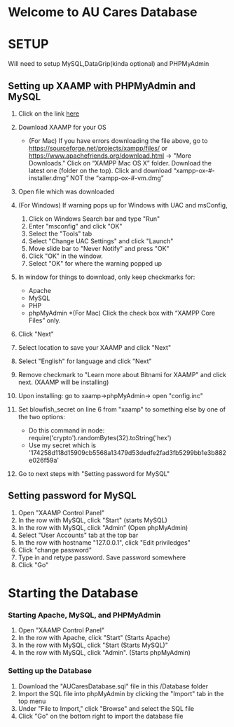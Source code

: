# Welcome to AU Cares Database

# SETUP
Will need to setup MySQL,DataGrip(kinda optional) and PHPMyAdmin

## Setting up XAAMP with PHPMyAdmin and MySQL

1. Click on the link [here](https://www.apachefriends.org/index.html)
1. Download XAAMP for your OS 
    * (For Mac) If you have errors downloading the file above, go to https://sourceforge.net/projects/xampp/files/ or https://www.apachefriends.org/download.html          -> "More Downloads." Click on “XAMPP Mac OS X” folder. Download the latest one (folder on the top). Click and download “xampp-ox-#-installer.dmg” NOT the            “xampp-ox-#-vm.dmg”
1. Open file which was downloaded
1. (For Windows) If warning pops up for Windows with UAC and msConfig,
    1. Click on Windows Search bar and type "Run"
    1. Enter "msconfig" and click "OK"
    1. Select the "Tools" tab
    1. Select "Change UAC Settings" and click "Launch"
    1. Move slide bar to "Never Notify" and press "OK"
    1. Click "OK" in the window.
    1. Select "OK" for where the warning popped up
    
1. In window for things to download, only keep checkmarks for:
    * Apache
    * MySQL
    * PHP
    * phpMyAdmin
        *(For Mac) Click the check box with “XAMPP Core Files” only. 
1. Click "Next"
1. Select location to save your XAAMP and click "Next"
1. Select "English" for language and click "Next"
1. Remove checkmark to "Learn more about Bitnami for XAAMP" and click next. (XAAMP will be installing)
1. Upon installing: go to xaamp->phpMyAdmin-> open "config.inc"
1. Set blowfish_secret on line 6 from "xaamp" to something else by one of the two options:
    * Do this command in node: require('crypto').randomBytes(32).toString('hex')
    * Use my secret which is '174258d118d15909cb5568a13479d53dedfe2fad3fb5299bb1e3b882e026f59a'

1. Go to next steps with "Setting password for MySQL"


## Setting password for MySQL

1. Open "XAAMP Control Panel"
1. In the row with MySQL, click "Start" (starts MySQL)
1. In the row with MySQL, click "Admin" (Open phpMyAdmin)
1. Select "User Accounts" tab at the top bar
1. In the row with hostname "127.0.0.1", click "Edit priviledges"
1. Click "change password"
1. Type in and retype password. Save password somewhere
1. Click "Go"

# Starting the Database

### Starting Apache, MySQL, and PHPMyAdmin
1. Open "XAAMP Control Panel"
1. In the row with Apache, click "Start" (Starts Apache)
1. In the row with MySQL, click "Start (Starts MySQL)"
1. In the row with MySQL, click "Admin". (Starts phpMyAdmin)

### Setting up the Database
1. Download the "AUCaresDatabase.sql" file in this /Database folder 
2. Import the SQL file into phpMyAdmin by clicking the "Import" tab in the top menu
3. Under "File to Import," click "Browse" and select the SQL file
4. Click "Go" on the bottom right to import the database file

